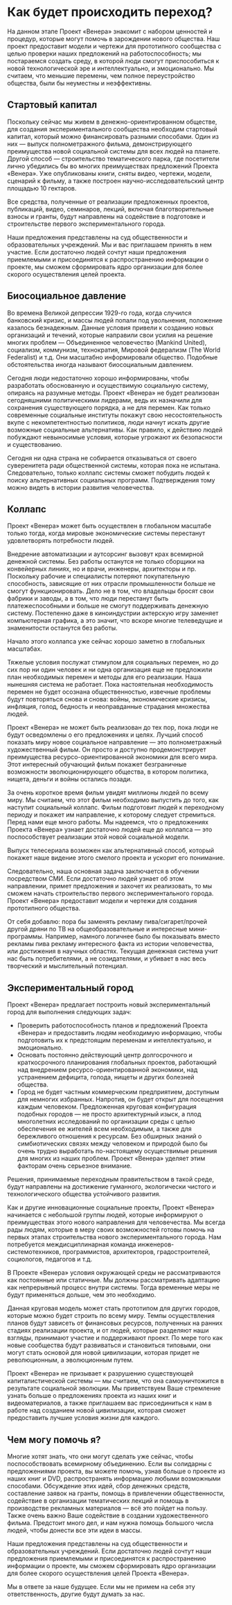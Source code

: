 # Как будет происходить переход?

На данном этапе Проект «Венера» знакомит с набором ценностей и процедур, которые могут помочь в зарождении нового общества. Наш проект предоставит модели и чертежи для прототипного сообщества с целью проверки наших предложений на работоспособность; мы постараемся создать среду, в которой люди смогут приспособиться к новой технологической эре и интеллектуально, и эмоционально. Мы считаем, что меньшие перемены, чем полное переустройство общества, были бы неуместны и неэффективны.

## Стартовый капитал

Поскольку сейчас мы живем в денежно-ориентированном обществе, для создания экспериментального сообщества необходим стартовый капитал, который можно финансировать разными способами. Один из них — выпуск полнометражного фильма, демонстрирующего преимущества новой социальной системы для всех людей на планете. Другой способ — строительство тематического парка, где посетители лично убедились бы во многих преимуществах предложений Проекта «Венера». Уже опубликованы книги, сняты видео, чертежи, модели, сценарий к фильму, а также построен научно-исследовательский центр площадью 10 гектаров.

Все средства, полученные от реализации предложенных проектов, публикаций, видео, семинаров, лекций, включая благотворительные взносы и гранты, будут направлены на содействие в подготовке и строительстве первого экспериментального города.

Наши предложения представлены на суд общественности и образовательных учреждений. Мы и вас приглашаем принять в нем участие. Если достаточно людей сочтут наши предложения приемлемыми и присоединятся к распространению информации о проекте, мы сможем сформировать ядро организации для более скорого осуществления целей проекта.

## Биосоциальное давление

Во времена Великой депрессии 1929-го года, когда случился банковский кризис, и массы людей попали под увольнения, положение казалось безнадежным. Данные условия привели к созданию новых организаций и течений, которые направили свои усилия на решение многих проблем — Объединенное человечество \(Mankind United\), социализм, коммунизм, технократия, Мировой федерализм \(The World Federalist\) и т.д. Они масштабно информировали общество. Подобные обстоятельства иногда называют биосоциальным давлением.

Сегодня люди недостаточно хорошо информированы, чтобы разработать обоснованную и осуществимую социальную систему, опираясь на разумные методы. Проект «Венера» не будет реализован сегодняшними политическими лидерами, ведь их назначили для сохранения существующего порядка, а не для перемен. Как только современные социальные институты покажут свою несостоятельность вкупе с некомпетентностью политиков, люди начнут искать другие возможные социальные альтернативы. Как правило, к действию людей побуждают невыносимые условия, которые угрожают их безопасности и существованию.

Сегодня ни одна страна не собирается отказываться от своего суверенитета ради общественной системы, которая пока не испытана. Следовательно, только коллапс системы сможет побудить людей к поиску альтернативных социальных программ. Подтверждения тому можно видеть в истории развития человечества.

## Коллапс

Проект «Венера» может быть осуществлен в глобальном масштабе только тогда, когда мировые экономические системы перестанут удовлетворять потребности людей.

Внедрение автоматизации и аутсорсинг вызовут крах всемирной денежной системы. Без работы останутся не только сборщики на конвейерных линиях, но и врачи, инженеры, архитекторы и пр. Поскольку рабочие и специалисты потеряют покупательную способность, зависящие от них отрасли промышленности больше не смогут функционировать. Дело не в том, что владельцы бросят свои фабрики и заводы, а в том, что люди перестанут быть платежеспособными и больше не смогут поддерживать денежную систему. Постепенно даже в киноиндустрии актерскую игру заменяет компьютерная графика, а это значит, что вскоре многие телеведущие и знаменитости останутся без работы.

Начало этого коллапса уже сейчас хорошо заметно в глобальных масштабах.

Тяжелые условия послужат стимулом для социальных перемен, но до сих пор ни один человек и ни одна организация еще не предложили план необходимых перемен и методы для его реализации. Наша нынешняя система не работает. Пока настоятельная необходимость перемен не будет осознана общественностью, извечные проблемы будут повторяться снова и снова: войны, экономические кризисы, инфляция, голод, бедность и неоправданные страдания множества людей.

Проект «Венера» не может быть реализован до тех пор, пока люди не будут осведомлены о его предложениях и целях. Лучший способ показать миру новое социальное направление — это полнометражный художественный фильм. Он просто и доступно продемонстрирует преимущества ресурсо-ориентированной экономики для всего мира. Этот интересный обучающий фильм покажет безграничные возможности эволюционирующего общества, в котором политика, нищета, деньги и войны остались позади.

За очень короткое время фильм увидят миллионы людей по всему миру. Мы считаем, что этот фильм необходимо выпустить до того, как наступит социальный коллапс. Фильм подготовит людей к переходному периоду и покажет им направление, к которому следует стремиться. Перед нами еще много работы. Мы надеемся, что о предложениях Проекта «Венера» узнает достаточно людей еще до коллапса — это поспособствует реализации этой новой социальной модели.

Выпуск телесериала возможен как альтернативный способ, который покажет наше видение этого смелого проекта и ускорит его понимание.

Следовательно, наша основная задача заключается в обучении посредством СМИ. Если достаточно людей узнает об этом направлении, примет предложения и захочет их реализовать, то мы сможем начать строительство первого экспериментального города. Проект «Венера» предоставит модели и чертежи для создания прототипного общества.

От себя добавлю: пора бы заменять рекламу пива/сигарет/прочей другой дряни по ТВ на общеобразовательные и интересные мини-программы. Например, намного логичнее было бы показывать вместо рекламы пива рекламу интересного факта из истории человечества, или достижения в научных областях. Текущая денежная система учит нас быть потребителями, а не созидателями, и убивает в нас весь творческий и мыслительный потенциал.

## Экспериментальный город

Проект «Венера» предлагает построить новый экспериментальный город для выполнения следующих задач:

* Проверить работоспособность планов и предложений Проекта «Венера» и предоставить людям необходимую информацию, чтобы подготовить их к предстоящим переменам и интеллектуально, и эмоционально.
* Основать постоянно действующий центр долгосрочного и краткосрочного планирования глобальных проектов, работающий над внедрением ресурсо-ориентированной экономики, над устранением дефицита, голода, нищеты и других болезней общества.
* Город не будет частным коммерческим предприятием, доступным для немногих избранных. Напротив, он будет открыт для посещения каждым человеком. Предложенная круговая конфигурация подобных городов — не просто архитектурный изыск, а плод многолетних исследований по организации среды с целью обеспечения ее жителей всем необходимым, а также для бережливого отношения к ресурсам. Без обширных знаний о симбиотических связях между человеком и природой было бы очень трудно выработать по-настоящему осуществимые решения для многих из наших проблем. Проект «Венера» уделяет этим факторам очень серьезное внимание.

Решения, принимаемые переходным правительством в такой среде, будут направлены на достижение гуманного, экологически чистого и технологического общества устойчивого развития.

Как и другие инновационные социальные проекты, Проект «Венера» начинается с небольшой группы людей, которые информируют о преимуществах этого нового направления для человечества. Мы всегда рады людям, которые в меру своих возможностей готовы помочь на первых этапах строительства нового экспериментального города. Нам потребуется междисциплинарная команда инженеров-системотехников, программистов, архитекторов, градостроителей, социологов, педагогов и т.д.

В Проекте «Венера» условия окружающей среды не рассматриваются как постоянные или статичные. Мы должны рассматривать адаптацию как непрерывный процесс внутри системы. Тогда временные меры не будут применяться дольше, чем это необходимо.

Данная круговая модель может стать прототипом для других городов, которые можно будет строить по всему миру. Темпы осуществления планов будут зависеть от финансовых ресурсов, полученных на ранних стадиях реализации проекта, и от людей, которые разделяют наши взгляды, принимают участие и поддерживают проект. По мере того как новые сообщества будут развиваться и становиться типовыми, они могут стать основой для новой цивилизации, которая придет не революционным, а эволюционным путем.

Проект «Венера» не призывает к разрушению существующей капиталистической системы — мы считаем, что она самоуничтожится в результате социальной эволюции. Мы приветствуем Ваше стремление узнать больше о предложениях проекта из наших книг и видеоматериалов, а также приглашаем вас присоединиться к нам в работе над созданием новой цивилизации, которая сможет предоставить лучшие условия жизни для каждого.

## Чем могу помочь я?

Многие хотят знать, что они могут сделать уже сейчас, чтобы поспособствовать всемирному объединению. Если вы солидарны с предложениями проекта, вы можете помочь, узнав больше о проекте из наших книг и DVD, распространять информацию любыми возможными способами. Обсуждение этих идей, сбор денежных средств, составление заявок на гранты, помощь в привлечении общественности, содействие в организации тематических лекций и помощь в производстве рекламных материалов — всё это пойдет на пользу. Также очень важно Ваше содействие в создании художественного фильма. Предстоит много дел, и нам нужна помощь большого числа людей, чтобы донести все эти идеи в массы.

Наши предложения представлены на суд общественности и образовательных учреждений. Если достаточно людей сочтут наши предложения приемлемыми и присоединятся к распространению информации о проекте, мы сможем сформировать ядро организации для более скорого осуществления целей Проекта «Венера».

Мы в ответе за наше будущее. Если мы не примем на себя эту ответственность, другие будут думать за нас.

